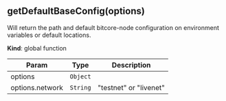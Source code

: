 <a name="getDefaultBaseConfig"></a>
## getDefaultBaseConfig(options)
Will return the path and default bitcore-node configuration on environment variables
or default locations.

**Kind**: global function  

| Param | Type | Description |
| --- | --- | --- |
| options | <code>Object</code> |  |
| options.network | <code>String</code> | "testnet" or "livenet" |

